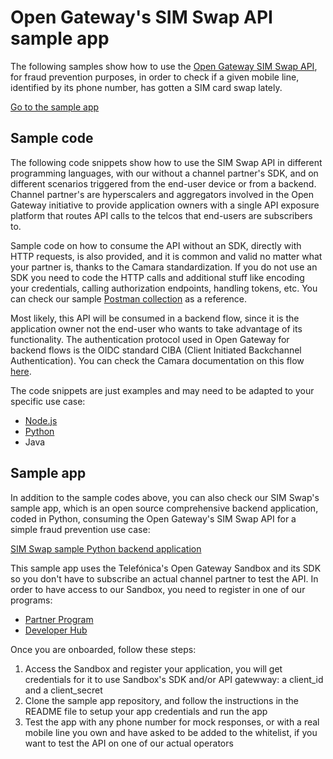 # Open Gateway's SIM Swap API sample app

The following samples show how to use the [Open Gateway SIM Swap API](https://opengateway.telefonica.com/en/apis/sim-swap), for fraud prevention purposes, in order to check if a given mobile line, identified by its phone number, has gotten a SIM card swap lately.

[Go to the sample app](#sample-app)

## Sample code

The following code snippets show how to use the SIM Swap API in different programming languages, with our without a channel partner's SDK, and on different scenarios triggered from the end-user device or from a backend. Channel partner's are hyperscalers and aggregators involved in the Open Gateway initiative to provide application owners with a single API exposure platform that routes API calls to the telcos that end-users are subscribers to.

Sample code on how to consume the API without an SDK, directly with HTTP requests, is also provided, and it is common and valid no matter what your partner is, thanks to the Camara standardization. If you do not use an SDK you need to code the HTTP calls and additional stuff like encoding your credentials, calling authorization endpoints, handling tokens, etc. You can check our sample [Postman collection](https://bxbucket.blob.core.windows.net/bxbucket/opengateway-web/uploads/OpenGateway.postman_collection.json) as a reference.

Most likely, this API will be consumed in a backend flow, since it is the application owner not the end-user who wants to take advantage of its functionality. The authentication protocol used in Open Gateway for backend flows is the OIDC standard CIBA (Client Initiated Backchannel Authentication). You can check the Camara documentation on this flow [here](https://github.com/camaraproject/IdentityAndConsentManagement/blob/release-0.1.0/documentation/CAMARA-API-access-and-user-consent.md#ciba-flow-backend-flow).

The code snippets are just examples and may need to be adapted to your specific use case:
- [Node.js](./docs/code_snippets/node.md)
- [Python](./docs/code_snippets/python.md)
- Java

## Sample app

In addition to the sample codes above, you can also check our SIM Swap's sample app, which is an open source comprehensive backend application, coded in Python, consuming the Open Gateway's SIM Swap API for a simple fraud prevention use case:

[SIM Swap sample Python backend application](https://github.com/Telefonica/opengateway-samples-simswap-backend)

This sample app uses the Telefónica's Open Gateway Sandbox and its SDK so you don't have to subscribe an actual channel partner to test the API. In order to have access to our Sandbox, you need to register in one of our programs:
- [Partner Program](https://opengateway.telefonica.com/en/partner-program)
- [Developer Hub](https://opengateway.telefonica.com/en/developer-hub)

Once you are onboarded, follow these steps:
1. Access the Sandbox and register your application, you will get credentials for it to use Sandbox's SDK and/or API gatewway: a client_id and a client_secret
2. Clone the sample app repository, and follow the instructions in the README file to setup your app credentials and run the app
3. Test the app with any phone number for mock responses, or with a real mobile line you own and have asked to be added to the whitelist, if you want to test the API on one of our actual operators

